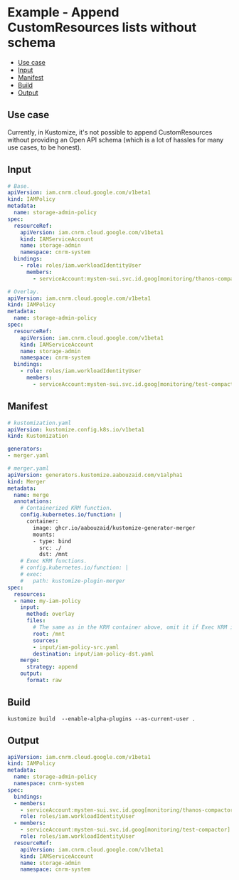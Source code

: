 <!-- omit in toc -->
# Example - Append CustomResources lists without schema

- [Use case](#use-case)
- [Input](#input)
- [Manifest](#manifest)
- [Build](#build)
- [Output](#output)

## Use case

Currently, in Kustomize, it's not possible to append CustomResources without providing an Open API schema
(which is a lot of hassles for many use cases, to be honest).

## Input

```yaml
# Base.
apiVersion: iam.cnrm.cloud.google.com/v1beta1
kind: IAMPolicy
metadata:
  name: storage-admin-policy
spec:
  resourceRef:
    apiVersion: iam.cnrm.cloud.google.com/v1beta1
    kind: IAMServiceAccount
    name: storage-admin
    namespace: cnrm-system
  bindings:
    - role: roles/iam.workloadIdentityUser
      members:
        - serviceAccount:mysten-sui.svc.id.goog[monitoring/thanos-compactor]
```

```yaml
# Overlay.
apiVersion: iam.cnrm.cloud.google.com/v1beta1
kind: IAMPolicy
metadata:
  name: storage-admin-policy
spec:
  resourceRef:
    apiVersion: iam.cnrm.cloud.google.com/v1beta1
    kind: IAMServiceAccount
    name: storage-admin
    namespace: cnrm-system
  bindings:
    - role: roles/iam.workloadIdentityUser
      members:
        - serviceAccount:mysten-sui.svc.id.goog[monitoring/test-compactor]
```

## Manifest

```yaml
# kustomization.yaml
apiVersion: kustomize.config.k8s.io/v1beta1
kind: Kustomization

generators:
- merger.yaml
```

```yaml
# merger.yaml
apiVersion: generators.kustomize.aabouzaid.com/v1alpha1
kind: Merger
metadata:
  name: merge
  annotations:
    # Containerized KRM function.
    config.kubernetes.io/function: |
      container:
        image: ghcr.io/aabouzaid/kustomize-generator-merger
        mounts:
        - type: bind
          src: ./
          dst: /mnt
    # Exec KRM functions.
    # config.kubernetes.io/function: |
    # exec:
    #   path: kustomize-plugin-merger
spec:
  resources:
  - name: my-iam-policy
    input:
      method: overlay
      files:
        # The same as in the KRM container above, omit it if Exec KRM is used.
        root: /mnt
        sources:
        - input/iam-policy-src.yaml
        destination: input/iam-policy-dst.yaml
    merge:
      strategy: append
    output:
      format: raw
```

## Build

```shell
kustomize build  --enable-alpha-plugins --as-current-user .
```

## Output

```yaml
apiVersion: iam.cnrm.cloud.google.com/v1beta1
kind: IAMPolicy
metadata:
  name: storage-admin-policy
  namespace: cnrm-system
spec:
  bindings:
  - members:
    - serviceAccount:mysten-sui.svc.id.goog[monitoring/thanos-compactor]
    role: roles/iam.workloadIdentityUser
  - members:
    - serviceAccount:mysten-sui.svc.id.goog[monitoring/test-compactor]
    role: roles/iam.workloadIdentityUser
  resourceRef:
    apiVersion: iam.cnrm.cloud.google.com/v1beta1
    kind: IAMServiceAccount
    name: storage-admin
    namespace: cnrm-system
```